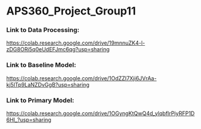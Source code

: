 # APS360_Project_Group11

### Link to Data Processing:
https://colab.research.google.com/drive/19mnnuZK4-l-zDG8ORi5q0eUdEFJmc6qg?usp=sharing

### Link to Baseline Model:
https://colab.research.google.com/drive/1OdZZI7Xji6JVrAa-kj5lTp9LaNZDvGgB?usp=sharing

### Link to Primary Model:
https://colab.research.google.com/drive/1OGyngKtQwQ4d_ylqbflrPiyRFP1D6Hl_?usp=sharing
